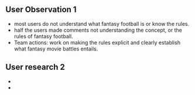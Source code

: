 ## User Observation 1
  - most users do not understand what fantasy football is or know the rules.
  - half the users made comments not understanding the concept, or the rules of fantasy football.
  - Team actions: work on making the rules explicit and clearly establish what fantasy movie battles entails.
## User research 2
-
-

